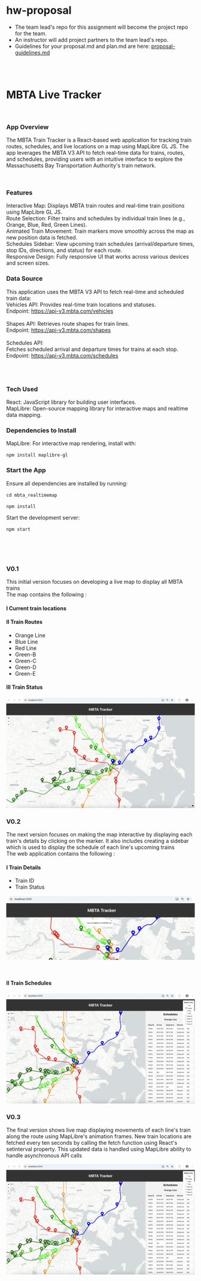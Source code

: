 # hw-proposal

* The team lead's repo for this assignment will become the project repo for the team.
* An instructor will add project partners to the team lead's repo.
* Guidelines for your proposal.md and plan.md are here: [proposal-guidelines.md](./proposal-guidelines.md) 

<BR>
<BR>

# MBTA Live Tracker

<BR>

### App Overview

The MBTA Train Tracker is a React-based web application for tracking train routes, schedules, and live locations on a map using MapLibre GL JS. The app leverages the MBTA V3 API to fetch real-time data for trains, routes, and schedules, providing users with an intuitive interface to explore the Massachusetts Bay Transportation Authority's train network.

<br>

### Features 

Interactive Map: Displays MBTA train routes and real-time train positions using MapLibre GL JS.
<br>
Route Selection: Filter trains and schedules by individual train lines (e.g., Orange, Blue, Red, Green Lines).
<br>
Animated Train Movement: Train markers move smoothly across the map as new position data is fetched.
<br>
Schedules Sidebar: View upcoming train schedules (arrival/departure times, stop IDs, directions, and status) for each route.
<br>
Responsive Design: Fully responsive UI that works across various devices and screen sizes.
<br>

### Data Source 

This application uses the MBTA V3 API to fetch real-time and scheduled train data: 
<br>
Vehicles API: Provides real-time train locations and statuses. 
<br>
Endpoint: https://api-v3.mbta.com/vehicles 
<br>
<br>
Shapes API: Retrieves route shapes for train lines. 
<br>
Endpoint: https://api-v3.mbta.com/shapes 
<br>
<br>Schedules API: 
<br>
Fetches scheduled arrival and departure times for trains at each stop. 
<br>
Endpoint: https://api-v3.mbta.com/schedules

<br><br>

### Tech Used

React: JavaScript library for building user interfaces.
<BR>
MapLibre: Open-source mapping library for interactive maps and realtime data mapping.

### Dependencies to Install

MapLibre: For interactive map rendering, install with:

```
npm install maplibre-gl
```


### Start the App

Ensure all dependencies are installed by running:

```
cd mbta_realtimemap
```

```
npm install
```

Start the development server:

```
npm start
```
<BR>
<BR>
<BR>

### V0.1
This initial version focuses on developing a live map to display all MBTA trains
<BR>
The map contains the following :
<BR>
#### I Current train locations


#### II Train Routes

<UL>
<LI>
    Orange Line
</LI>
<LI>
    Blue Line
</LI>
<LI>    
    Red Line
</LI>
<LI>    
    Green-B
</LI>
<LI>    
    Green-C
</LI>
<LI>    
    Green-D
</LI>
<LI>    
    Green-E
</LI>    
</UL>

#### III Train Status

![plot](./mbta_realtimemap/Images/v0_1.png)

### V0.2
The next version focuses on making the map interactive by displaying each train's details by clicking on the marker.
It also includes creating a sidebar which is used to display the schedule of each line's upcoming trains
<BR>
The web application contains the following :
<BR>

#### I Train Details

<UL>
<LI>
    Train ID
</LI>
<LI>
    Train Status
</LI>  
</UL>

![plot](./mbta_realtimemap/Images/TrainDetails.png)

<BR>

#### II Train Schedules

![plot](./mbta_realtimemap/Images/TrainSchedules.png)


### V0.3
The final version shows live map displaying movements of each line's train along the route using MapLibre's animation frames.
New train locations are fetched every ten seconds by calling the fetch function using React's setinterval property. This updated data is handled using MapLibre ability to handle asynchronous API calls
<BR>

[![Watch the video](./mbta_realtimemap/Images/TrainSchedules.png)](https://github.com/nuwebdev/project-fall24-CristalWilsonLobo/blob/main/mbta_realtimemap/Images/v0_3.mov)
